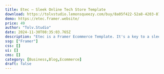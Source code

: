 ```yaml
---
title: Etec — Sleek Online Tech Store Template
download: https://tolvstudio.lemonsqueezy.com/buy/8a05f422-52a8-4203-8747-d78a3972ac6f
demo: https://etec.framer.website/
price: 49
author: "Tolv.Studio"
date: 2024-11-30T08:35:03.765Z
description: "Etec is a Framer Ecommerce Template. It's a key to a sleek and efficient online tech store. With its modern design and built-in features like advanced cms, this template is a shortcut to a professional and user-friendly website."
ssg: ["Framer"]
css: []
ui: []
cms: []
category: [Business,Blog,Ecommerce]
draft: false
---
```

